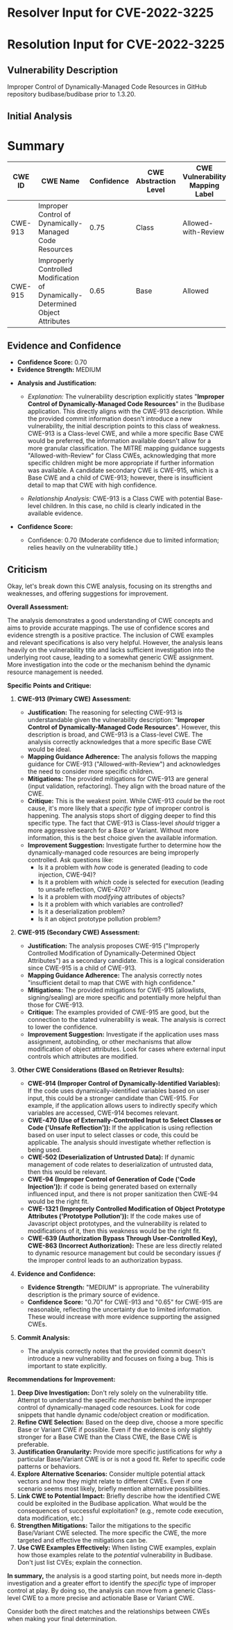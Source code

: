 # Resolver Input for CVE-2022-3225

# Resolution Input for CVE-2022-3225

## Vulnerability Description
Improper Control of Dynamically-Managed Code Resources in GitHub repository budibase/budibase prior to 1.3.20.

## Initial Analysis
# Summary
| CWE ID | CWE Name | Confidence | CWE Abstraction Level | CWE Vulnerability Mapping Label | CWE-Vulnerability Mapping Notes |
|---|---|---|---|---|---|
| CWE-913 | Improper Control of Dynamically-Managed Code Resources | 0.75 | Class | Allowed-with-Review | Primary CWE |
| CWE-915 | Improperly Controlled Modification of Dynamically-Determined Object Attributes | 0.65 | Base | Allowed | Secondary Candidate |

## Evidence and Confidence

*   **Confidence Score:** 0.70
*   **Evidence Strength:** MEDIUM

- **Analysis and Justification:**  
  - *Explanation:* The vulnerability description explicitly states "**Improper Control of Dynamically-Managed Code Resources**" in the Budibase application. This directly aligns with the CWE-913 description. While the provided commit information doesn't introduce a new vulnerability, the initial description points to this class of weakness. CWE-913 is a Class-level CWE, and while a more specific Base CWE would be preferred, the information available doesn't allow for a more granular classification. The MITRE mapping guidance suggests "Allowed-with-Review" for Class CWEs, acknowledging that more specific children might be more appropriate if further information was available. A candidate secondary CWE is CWE-915, which is a Base CWE and a child of CWE-913; however, there is insufficient detail to map that CWE with high confidence.

  - *Relationship Analysis:* CWE-913 is a Class CWE with potential Base-level children. In this case, no child is clearly indicated in the available evidence.

- **Confidence Score:**  
  - Confidence: 0.70 (Moderate confidence due to limited information; relies heavily on the vulnerability title.)

## Criticism
Okay, let's break down this CWE analysis, focusing on its strengths and weaknesses, and offering suggestions for improvement.

**Overall Assessment:**

The analysis demonstrates a good understanding of CWE concepts and aims to provide accurate mappings. The use of confidence scores and evidence strength is a positive practice. The inclusion of CWE examples and relevant specifications is also very helpful. However, the analysis leans heavily on the vulnerability title and lacks sufficient investigation into the underlying root cause, leading to a somewhat generic CWE assignment. More investigation into the code or the mechanism behind the dynamic resource management is needed.

**Specific Points and Critique:**

1.  **CWE-913 (Primary CWE) Assessment:**

    *   **Justification:** The reasoning for selecting CWE-913 is understandable given the vulnerability description: "**Improper Control of Dynamically-Managed Code Resources**".  However, this description is broad, and CWE-913 is a Class-level CWE. The analysis correctly acknowledges that a more specific Base CWE would be ideal.
    *   **Mapping Guidance Adherence:** The analysis follows the mapping guidance for CWE-913 ("Allowed-with-Review") and acknowledges the need to consider more specific children.
    *   **Mitigations:** The provided mitigations for CWE-913 are general (input validation, refactoring).  They align with the broad nature of the CWE.
    *   **Critique:** This is the weakest point.  While CWE-913 *could* be the root cause, it's more likely that a *specific type* of improper control is happening.  The analysis stops short of digging deeper to find this specific type. The fact that CWE-913 is Class-level *should* trigger a more aggressive search for a Base or Variant. Without more information, this is the best choice given the available information.
    *   **Improvement Suggestion:** Investigate further to determine how the dynamically-managed code resources are being improperly controlled. Ask questions like:
        *   Is it a problem with *how* code is generated (leading to code injection, CWE-94)?
        *   Is it a problem with *which* code is selected for execution (leading to unsafe reflection, CWE-470)?
        *   Is it a problem with *modifying* attributes of objects?
        *   Is it a problem with which variables are controlled?
        *   Is it a deserialization problem?
        *   Is it an object prototype pollution problem?

2.  **CWE-915 (Secondary CWE) Assessment:**

    *   **Justification:** The analysis proposes CWE-915 ("Improperly Controlled Modification of Dynamically-Determined Object Attributes") as a secondary candidate. This is a logical consideration since CWE-915 is a child of CWE-913.
    *   **Mapping Guidance Adherence:** The analysis correctly notes "insufficient detail to map that CWE with high confidence."
    *   **Mitigations:** The provided mitigations for CWE-915 (allowlists, signing/sealing) are more specific and potentially more helpful than those for CWE-913.
    *   **Critique:** The examples provided of CWE-915 are good, but the connection to the stated vulnerability is weak. The analysis is correct to lower the confidence.
    *   **Improvement Suggestion:** Investigate if the application uses mass assignment, autobinding, or other mechanisms that allow modification of object attributes. Look for cases where external input controls which attributes are modified.

3.  **Other CWE Considerations (Based on Retriever Results):**

    *   **CWE-914 (Improper Control of Dynamically-Identified Variables):** If the code uses dynamically-identified variables based on user input, this could be a stronger candidate than CWE-915.  For example, if the application allows users to indirectly specify which variables are accessed, CWE-914 becomes relevant.
    *   **CWE-470 (Use of Externally-Controlled Input to Select Classes or Code ('Unsafe Reflection')):** If the application is using reflection based on user input to select classes or code, this could be applicable.  The analysis should investigate whether reflection is being used.
    *   **CWE-502 (Deserialization of Untrusted Data):** If dynamic management of code relates to deserialization of untrusted data, then this would be relevant.
    *   **CWE-94 (Improper Control of Generation of Code ('Code Injection')):** if code is being generated based on externally influenced input, and there is not proper sanitization then CWE-94 would be the right fit.
    *   **CWE-1321 (Improperly Controlled Modification of Object Prototype Attributes ('Prototype Pollution')):** If the code makes use of Javascript object prototypes, and the vulnerability is related to modifications of it, then this weakness would be the right fit.
    *   **CWE-639 (Authorization Bypass Through User-Controlled Key), CWE-863 (Incorrect Authorization):** These are less directly related to dynamic resource management but could be secondary issues *if* the improper control leads to an authorization bypass.

4.  **Evidence and Confidence:**

    *   **Evidence Strength:** "MEDIUM" is appropriate. The vulnerability description is the primary source of evidence.
    *   **Confidence Score:** "0.70" for CWE-913 and "0.65" for CWE-915 are reasonable, reflecting the uncertainty due to limited information. These would increase with more evidence supporting the assigned CWEs.

5.  **Commit Analysis:**

    *   The analysis correctly notes that the provided commit doesn't introduce a new vulnerability and focuses on fixing a bug. This is important to state explicitly.

**Recommendations for Improvement:**

1.  **Deep Dive Investigation:** Don't rely solely on the vulnerability title.  Attempt to understand the specific *mechanism* behind the improper control of dynamically-managed code resources. Look for code snippets that handle dynamic code/object creation or modification.
2.  **Refine CWE Selection:** Based on the deep dive, choose a more specific Base or Variant CWE if possible. Even if the evidence is only slightly stronger for a Base CWE than the Class CWE, the Base CWE is preferable.
3.  **Justification Granularity:** Provide more specific justifications for *why* a particular Base/Variant CWE is or is not a good fit. Refer to specific code patterns or behaviors.
4.  **Explore Alternative Scenarios:** Consider multiple potential attack vectors and how they might relate to different CWEs. Even if one scenario seems most likely, briefly mention alternative possibilities.
5.  **Link CWE to Potential Impact:** Briefly describe how the identified CWE could be exploited in the Budibase application. What would be the consequences of successful exploitation? (e.g., remote code execution, data modification, etc.)
6.  **Strengthen Mitigations:** Tailor the mitigations to the specific Base/Variant CWE selected. The more specific the CWE, the more targeted and effective the mitigations can be.
7.  **Use CWE Examples Effectively:** When listing CWE examples, explain how those examples relate to the *potential* vulnerability in Budibase.  Don't just list CVEs; explain the connection.

**In summary,** the analysis is a good starting point, but needs more in-depth investigation and a greater effort to identify the *specific* type of improper control at play. By doing so, the analysis can move from a generic Class-level CWE to a more precise and actionable Base or Variant CWE.

Consider both the direct matches and the relationships between CWEs
when making your final determination.
        